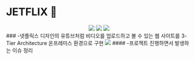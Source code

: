 # JETFLIX 🚀
<div align="center">
	<img src="https://img.shields.io/badge/React-61DAFB?style=flat&logo=React&logoColor=white&color=white" />
	<img src="https://img.shields.io/badge/Apache-D22128?style=flat&logo=Apache&logoColor=white" />
	<img src="https://img.shields.io/badge/apachetomcat-F8DC75?style=flat&logo=Apachetomcat&logoColor=white" />
</div>
### -넷플릭스 디자인의 유튜브처럼 비디오를 업로드하고 볼 수 있는 웹 사이트를 3-Tier Architecture 온프레미스 환경으로 구현
<img src="https://capsule-render.vercel.app/api?type=waving&color=auto&height=200&section=header&text=내용입력&fontSize=90" />
#### -프로젝트 진행하면서 발생하는 이슈 정리

